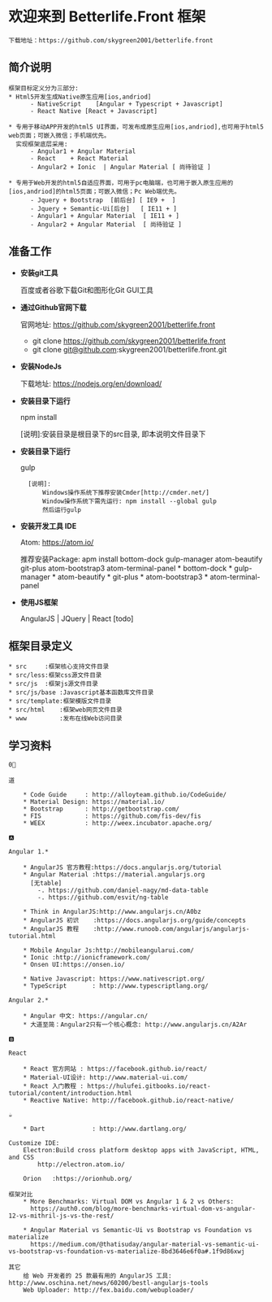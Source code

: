 # 欢迎来到 Betterlife.Front 框架

    下载地址：https://github.com/skygreen2001/betterlife.front

## 简介说明

    框架目标定义分为三部分:
    * Html5开发生成Native原生应用[ios,andriod]
          - NativeScript    [Angular + Typescript + Javascript]
          - React Native [React + Javascript]

    * 专用于移动APP开发的html5 UI界面，可发布成原生应用[ios,andriod],也可用于html5 web页面；可嵌入微信；手机端优先。
      实现框架底层采用:
          - Angular1 + Angular Material
          - React    + React Material
          - Angular2 + Ionic  | Angular Material [ 尚待验证 ]

    * 专用于Web开发的html5自适应界面，可用于pc电脑端，也可用于嵌入原生应用的[ios,andriod]的html5页面；可嵌入微信；Pc Web端优先。
          - Jquery + Bootstrap  [前后台] [ IE9 +  ]
          - Jquery + Semantic-Ui[后台]   [ IE11 + ]
          - Angular1 + Angular Material  [ IE11 + ]
          - Angular2 + Angular Material  [ 尚待验证 ]

## 准备工作

* **安装git工具**

    百度或者谷歌下载Git和图形化Git GUI工具

* **通过Github官网下载**

    官网地址: https://github.com/skygreen2001/betterlife.front
    * git clone https://github.com/skygreen2001/betterlife.front
    * git clone git@github.com:skygreen2001/betterlife.front.git


* **安装NodeJs**

    下载地址: https://nodejs.org/en/download/

* **安装目录下运行**

    npm install

    [说明]:安装目录是根目录下的src目录, 即本说明文件目录下


* **安装目录下运行**

    gulp

        [说明]:
            Windows操作系统下推荐安装Cmder[http://cmder.net/]
            Window操作系统下需先运行: npm install --global gulp
            然后运行gulp

* **安装开发工具 IDE**

    Atom: https://atom.io/

    推荐安装Package:
        apm install bottom-dock gulp-manager atom-beautify git-plus atom-bootstrap3 atom-terminal-panel
        * bottom-dock
        * gulp-manager
        * atom-beautify
        * git-plus
        * atom-bootstrap3
        * atom-terminal-panel

* **使用JS框架**

    AngularJS | JQuery | React [todo]


## 框架目录定义

    * src     :框架核心支持文件目录
    * src/less:框架css源文件目录
    * src/js  :框架js源文件目录
    * src/js/base :Javascript基本函数库文件目录
    * src/template:框架模版文件目录
    * src/html    :框架web网页文件目录
    * www         :发布在线Web访问目录


## 学习资料

    0⃣️

    道

        * Code Guide     : http://alloyteam.github.io/CodeGuide/
        * Material Design: https://material.io/
        * Bootstrap      : http://getbootstrap.com/
        * FIS            : https://github.com/fis-dev/fis
        * WEEX           : http://weex.incubator.apache.org/

    🅰️

    Angular 1.*

        * AngularJS 官方教程:https://docs.angularjs.org/tutorial
        * Angular Material :https://material.angularjs.org
          [无table]
            -. https://github.com/daniel-nagy/md-data-table
            -. https://github.com/esvit/ng-table

        * Think in AngularJS:http://www.angularjs.cn/A0bz
        * AngularJS 初识    :https://docs.angularjs.org/guide/concepts
        * AngularJS 教程    :http://www.runoob.com/angularjs/angularjs-tutorial.html

        * Mobile Angular Js:http://mobileangularui.com/
        * Ionic :http://ionicframework.com/
        * Onsen UI:https://onsen.io/

        * Native Javascript: https://www.nativescript.org/
        * TypeScript       : http://www.typescriptlang.org/

    Angular 2.*

        * Angular 中文: https://angular.cn/
        * 大道至简：Angular2只有一个核心概念: http://www.angularjs.cn/A2Ar

    🅱

    React

        * React 官方网站 : https://facebook.github.io/react/
        * Material-UI设计: http://www.material-ui.com/
        * React 入门教程 : https://hulufei.gitbooks.io/react-tutorial/content/introduction.html
        * Reactive Native: http://facebook.github.io/react-native/

    ☕

        * Dart             : http://www.dartlang.org/

    Customize IDE:
        Electron:Build cross platform desktop apps with JavaScript, HTML, and CSS
            http://electron.atom.io/

        Orion   :https://orionhub.org/

    框架对比
        * More Benchmarks: Virtual DOM vs Angular 1 & 2 vs Others:
          https://auth0.com/blog/more-benchmarks-virtual-dom-vs-angular-12-vs-mithril-js-vs-the-rest/

        * Angular Material vs Semantic-Ui vs Bootstrap vs Foundation vs materialize
          https://medium.com/@thatisuday/angular-material-vs-semantic-ui-vs-bootstrap-vs-foundation-vs-materialize-8bd3646e6f0a#.1f9d86xwj

    其它
        给 Web 开发者的 25 款最有用的 AngularJS 工具: http://www.oschina.net/news/60200/bestl-angularjs-tools
        Web Uploader: http://fex.baidu.com/webuploader/
